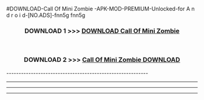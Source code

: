 #DOWNLOAD-Call Of Mini Zombie -APK-MOD-PREMIUM-Unlocked-for A n d r o i d-[NO.ADS]-fnn5g fnn5g 



<div align="center">

<h3>DOWNLOAD 1 >>> <a href="https://t.co/FKmqrqFo6t??judul=Call Of Mini Zombie ">DOWNLOAD Call Of Mini Zombie </a></h3><br>

<h3>DOWNLOAD 2 >>> <a href="https://t.co/FKmqrqFo6t??judul=Call Of Mini Zombie ">Call Of Mini Zombie  DOWNLOAD </a></h3>

</div>
----------------------------------------------------------

----------------------------------------------------------

----------------------------------------------------------

----------------------------------------------------------



